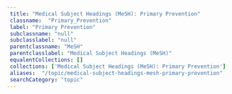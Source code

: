 ```yaml
--- 
 title: "Medical Subject Headings (MeSH): Primary Prevention" 
 classname:  "Primary_Prevention" 
 label: "Primary Prevention" 
 subclassname: "null" 
 subclasslabel: "null" 
 parentclassname: "MeSH" 
 parentclasslabel: "Medical Subject Headings (MeSH)" 
 equalentCollections: [] 
 collections: ['Medical Subject Headings (MeSH): Primary Prevention']
 aliases:  "/topic/medical-subject-headings-mesh-primary-prevention"  
 searchCategory: "topic" 
---
```

